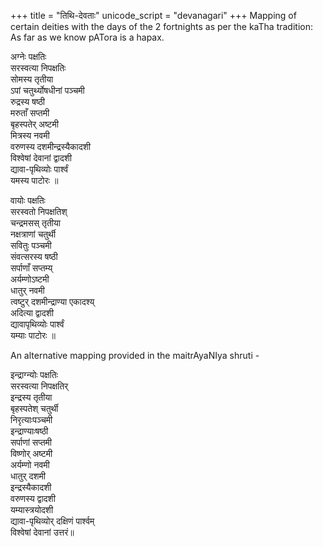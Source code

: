 +++
title = "तिथि-देवताः"
unicode_script = "devanagari"
+++
Mapping of certain deities with the days of the 2 fortnights as per the kaTha tradition: As far as we know pATora is a hapax.

अग्नेः पक्षतिः  
सरस्वत्या निपक्षतिः  
सोमस्य तृतीया  
ऽपां चतुर्थ्योषधीनां पञ्चमी  
रुद्रस्य षष्ठी  
मरुताँ सप्तमी  
बृहस्पतेर् अष्टमी  
मित्रस्य नवमी  
वरुणस्य दशमीन्द्रस्यैकादशी  
विश्वेषां देवानां द्वादशी  
द्यावा-पृथिव्योः पार्श्वं  
यमस्य पाटोरः ॥

वायोः पक्षतिः  
सरस्वतो निपक्षतिश्  
चन्द्रमसस् तृतीया  
नक्षत्राणां चतुर्थी  
सवितुः पञ्चमी  
संवत्सरस्य षष्ठी  
सर्पाणाँ सप्तम्य्  
अर्यम्णोऽष्टमी  
धातुर् नवमी  
त्वष्टुर् दशमीन्द्राण्या एकादश्य्  
अदित्या द्वादशी  
द्यावापृथिव्योः पार्श्वं  
यम्याः पाटोरः ॥

An alternative mapping provided in the maitrAyaNIya shruti - 

इन्द्राग्न्योः पक्षतिः  
सरस्वत्या निपक्षतिर्  
इन्द्रस्य तृतीया  
बृहस्पतेश् चतुर्थी  
निरृत्याःपञ्चमी  
इन्द्राण्याःषष्ठी  
सर्पाणां सप्तमी  
विष्णोर् अष्टमी  
अर्यम्णो नवमी  
धातुर् दशमी  
इन्द्रस्यैकादशी  
वरुणस्य द्वादशी  
यम्यास्त्रयोदशी  
द्यावा-पृथिव्योर् दक्षिणं पार्श्वम्  
विश्वेषां देवानां उत्तरं॥



